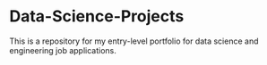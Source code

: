 # Data-Science-Projects
This is a repository for my entry-level portfolio for data science and engineering job applications.
